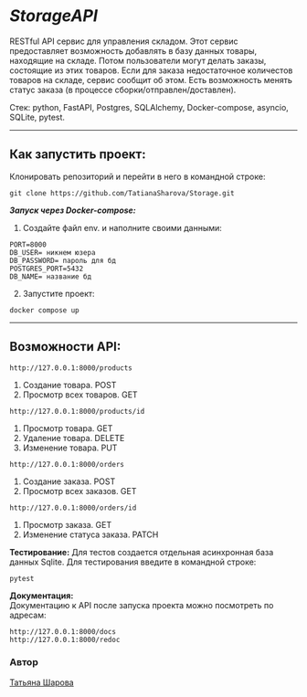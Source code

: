 # **_StorageAPI_**
RESTful API сервис для управления складом. Этот сервис предоставляет возможность добавлять в базу данных товары, находящие на складе. Потом пользователи могут делать заказы, состоящие из этих товаров. Если для заказа недостаточное количестов товаров на складе, сервис сообщит об этом. Есть возможность менять статус заказа (в процессе сборки/отправлен/доставлен).                                                               

Стек: python, FastAPI, Postgres, SQLAlchemy, Docker-compose, asyncio, SQLite, pytest.                                                                          

____
**Как запустить проект:**
-----------
Клонировать репозиторий и перейти в него в командной строке:

```
git clone https://github.com/TatianaSharova/Storage.git
```
**_Запуск через Docker-compose:_**                                                 

1. Создайте файл env. и наполните своими данными:
```
PORT=8000
DB_USER= никнем юзера
DB_PASSWORD= пароль для бд
POSTGRES_PORT=5432
DB_NAME= название бд
```
2. Запустите проект:          
```
docker compose up
```
____
**Возможности API:**
-----------

```
http://127.0.0.1:8000/products
```
1. Создание товара. POST
2. Просмотр всех товаров. GET
                                                         
```
http://127.0.0.1:8000/products/id
```
1. Просмотр товара. GET
2. Удаление товара. DELETE
3. Изменение товара. PUT
                                                    
```
http://127.0.0.1:8000/orders
```
1. Создание заказа. POST
2. Просмотр всех заказов. GET
                                                  
```
http://127.0.0.1:8000/orders/id
```
1. Просмотр заказа. GET
3. Изменение статуса заказа. PATCH

**Тестирование:**
Для тестов создается отдельная асинхронная база данных Sqlite.
Для тестирования введите в командной строке:
```
pytest
```
                                                      
**Документация:**                                                               
Документацию к API после запуска проекта можно посмотреть по адресам:
```
http://127.0.0.1:8000/docs
http://127.0.0.1:8000/redoc
```

### Автор
[Татьяна Шарова](https://github.com/TatianaSharova)